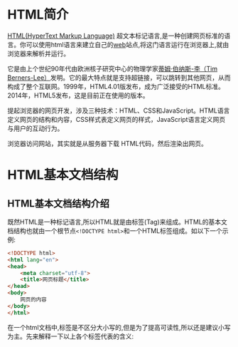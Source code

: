 # HTML简介

[HTML(HyperText Markup Language)](https://baike.baidu.com/item/HTML/97049?fr=aladdin) 超文本标记语言,是一种创建网页标准的语言。你可以使用html语言来建立自己的[web](https://baike.baidu.com/item/web/150564?fr=aladdin)站点,将这门语言运行在浏览器上,就由浏览器来解析并运行。

它是由上个世纪90年代由欧洲核子研究中心的物理学家[蒂姆·伯纳斯-李（Tim Berners-Lee）](https://baike.baidu.com/item/%E8%92%82%E5%A7%86%C2%B7%E4%BC%AF%E7%BA%B3%E6%96%AF%C2%B7%E6%9D%8E/8868412?fromtitle=%E8%92%82%E5%A7%86%C2%B7%E4%BC%AF%E7%BA%B3%E6%96%AF%EF%BC%8D%E6%9D%8E&fromid=1413501&fr=aladdin)发明。它的最大特点就是支持超链接，可以跳转到其他网页，从而构成了整个互联网。1999年，HTML4.01版发布，成为广泛接受的HTML标准。2014年，HTML5发布，这是目前正在使用的版本。

提起浏览器的网页开发，涉及三种技术：HTML、CSS和JavaScript。HTML语言定义网页的结构和内容，CSS样式表定义网页的样式，JavaScript语言定义网页与用户的互动行为。

浏览器访问网站，其实就是从服务器下载 HTML代码，然后渲染出网页。

# HTML基本文档结构
## HTML基本文档结构介绍

既然HTML是一种标记语言,所以HTML就是由标签(Tag)来组成。HTML的基本文档结构也就由一个根节点`<!DOCTYPE html>`和一个HTML标签组成。如以下一个示例:

```html
<!DOCTYPE html>
<html lang="en">
<head>
    <meta charset="utf-8">
    <title>网页标题</title>
</head>
<body>
    网页的内容
</body>
</html>
```

在一个html文档中,标签是不区分大小写的,但是为了提高可读性,所以还是建议小写为主。先来解释一下以上各个标签代表的含义: